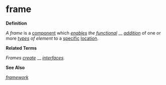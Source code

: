 # frame

**Definition**

_A frame_ is a [component](https://github.com/gcassel/Modular-Organization-Terminology/blob/master/terms/component.md) which [_enables_](https://github.com/gcassel/Modular-Organization-Terminology/blob/master/terms/enable.md) _the_ [_functional_](https://github.com/gcassel/Modular-Organization-Terminology/blob/master/terms/function.md) __ [_addition_](https://github.com/gcassel/Modular-Organization-Terminology/blob/master/terms/add.md) of one or more [_types_](https://github.com/gcassel/Modular-Organization-Terminology/blob/master/terms/type.md) _of element_ to a [specific](https://github.com/gcassel/Modular-Organization-Terminology/blob/master/terms/specific.md) [location](https://github.com/gcassel/Modular-Organization-Terminology/blob/master/terms/location.md).

**Related Terms**

_Frames_ [_create_](https://github.com/gcassel/Modular-Organization-Terminology/blob/master/terms/create.md) __ [_interfaces_](https://github.com/gcassel/Modular-Organization-Terminology/blob/master/terms/interface.md)_._

**See Also**

[_framework_](https://github.com/gcassel/Modular-Organization-Terminology/blob/master/terms/framework.md)
